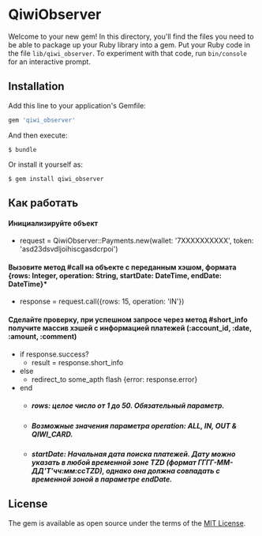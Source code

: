 # QiwiObserver

Welcome to your new gem! In this directory, you'll find the files you need to be able to package up your Ruby library into a gem. Put your Ruby code in the file `lib/qiwi_observer`. To experiment with that code, run `bin/console` for an interactive prompt.


## Installation

Add this line to your application's Gemfile:

```ruby
gem 'qiwi_observer'
```

And then execute:

    $ bundle

Or install it yourself as:

    $ gem install qiwi_observer

## Как работать
#### Инициализируйте объект
 - request = QiwiObserver::Payments.new(wallet: '7XXXXXXXXXX', token: 'asd23dsvdljoihiscgasdcrpoi')

#### Вызовите метод #call  на объекте с переданным хэшом, формата {rows: Integer, operation: String, startDate: DateTime, endDate: DateTime}*
 - response = request.call({rows: 15, operation: 'IN'})

#### Сделайте проверку, при успешном запросе через метод #short_info получите массив хэшей с информацией платежей (:account_id, :date, :amount, :comment)
 - if response.success?
     - result = response.short_info
 - else
     - redirect_to some_apth flash {error: response.error}
 - end
    - ##### rows: целое число от 1 до 50. Обязательный параметр.
    - ##### Возможные значения параметра operation: ALL, IN, OUT & QIWI_CARD.
    - ##### startDate: Начальная дата поиска платежей. Дату можно указать в любой временной зоне TZD (формат ГГГГ-ММ-ДД'T'чч:мм:ссTZD), однако она должна совпадать с временной зоной в параметре endDate.

## License

The gem is available as open source under the terms of the [MIT License](https://opensource.org/licenses/MIT).
